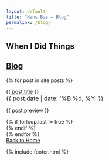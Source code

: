 ```yaml
---
layout: default
title: "Hans Bas – Blog"
permalink: /blog/
---
```


<div id="blog" class="container text-center">
	<h2 class="heading-1 top-margin"><span><strong>When</strong> I Did Things</span></h2>
	<h2><strong><u>Blog</u></strong></h2>
	<div class="form-group"></div>
	<div class="form-group"></div>
		{% for post in site.posts %}
			<div class="text-left">
			<p><a href="{{ post.url }}">{{ post.title }}</a><br><span style='font-size: 16px'>{{ post.date | date: '%B %d, %Y' }}</span></p>
			<p>{{ post.preview }}</p>
			{% if forloop.last != true %}<div class="form-group"></div>{% endif %}
			</div>
		{% endfor %}
	<div class="form-group"></div>
	<a href="/" id="homeButton" class="btn btn-default text-uppercase reveal-bottom-scale">Back to Home</a>
</div>

{% include footer.html %}